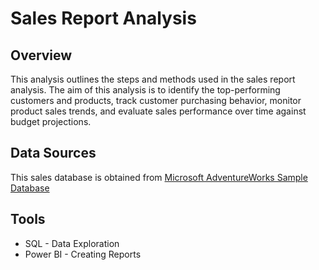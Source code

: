 # Sales Report Analysis

## Overview

This analysis outlines the steps and methods used in the sales report analysis. The aim of this analysis is to identify the top-performing customers and products, track customer purchasing behavior, monitor product sales trends, and evaluate sales performance over time against budget projections.

## Data Sources 

This sales database is obtained from [Microsoft AdventureWorks Sample Database](https://learn.microsoft.com/en-us/sql/samples/adventureworks-install-configure?view=sql-server-ver16&tabs=ssms)

## Tools

- SQL - Data Exploration
- Power BI - Creating Reports
